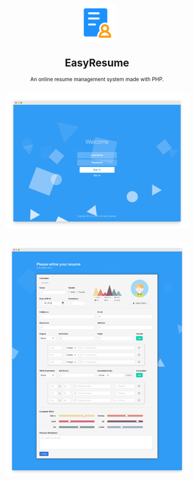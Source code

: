 <p align="center">
  <img with="100" height="100" src=".github/logo.svg" alt="icon">
</p>

<h1 align="center">EasyResume</h1>
<p align="center">An online resume management system made with PHP.</p>

<p align="center">
  <img width="650" src=".github/screenshot1.png" alt="screenshot1">
  <br><br>
  <img width="650" src=".github/screenshot2.png" alt="screenshot2">
</p>

